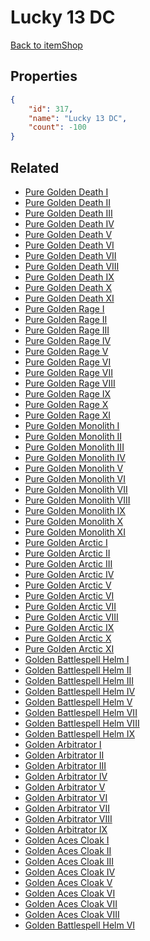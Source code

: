 # Lucky 13 DC

<no description available>

[Back to itemShop](../item-shops.md)

## Properties

```json
{
    "id": 317,
    "name": "Lucky 13 DC",
    "count": -100
}
```

## Related

- [Pure Golden Death I](../items/8959-pure-golden-death-i.md)
- [Pure Golden Death II](../items/8960-pure-golden-death-ii.md)
- [Pure Golden Death III](../items/8961-pure-golden-death-iii.md)
- [Pure Golden Death IV](../items/8962-pure-golden-death-iv.md)
- [Pure Golden Death V](../items/8963-pure-golden-death-v.md)
- [Pure Golden Death VI](../items/8964-pure-golden-death-vi.md)
- [Pure Golden Death VII](../items/8965-pure-golden-death-vii.md)
- [Pure Golden Death VIII](../items/8966-pure-golden-death-viii.md)
- [Pure Golden Death IX](../items/8967-pure-golden-death-ix.md)
- [Pure Golden Death X](../items/8968-pure-golden-death-x.md)
- [Pure Golden Death XI](../items/8969-pure-golden-death-xi.md)
- [Pure Golden Rage I](../items/8981-pure-golden-rage-i.md)
- [Pure Golden Rage II](../items/8982-pure-golden-rage-ii.md)
- [Pure Golden Rage III](../items/8983-pure-golden-rage-iii.md)
- [Pure Golden Rage IV](../items/8984-pure-golden-rage-iv.md)
- [Pure Golden Rage V](../items/8985-pure-golden-rage-v.md)
- [Pure Golden Rage VI](../items/8986-pure-golden-rage-vi.md)
- [Pure Golden Rage VII](../items/8987-pure-golden-rage-vii.md)
- [Pure Golden Rage VIII](../items/8988-pure-golden-rage-viii.md)
- [Pure Golden Rage IX](../items/8989-pure-golden-rage-ix.md)
- [Pure Golden Rage X](../items/8990-pure-golden-rage-x.md)
- [Pure Golden Rage XI](../items/8991-pure-golden-rage-xi.md)
- [Pure Golden Monolith I](../items/9003-pure-golden-monolith-i.md)
- [Pure Golden Monolith II](../items/9004-pure-golden-monolith-ii.md)
- [Pure Golden Monolith III](../items/9005-pure-golden-monolith-iii.md)
- [Pure Golden Monolith IV](../items/9006-pure-golden-monolith-iv.md)
- [Pure Golden Monolith V](../items/9007-pure-golden-monolith-v.md)
- [Pure Golden Monolith VI](../items/9008-pure-golden-monolith-vi.md)
- [Pure Golden Monolith VII](../items/9009-pure-golden-monolith-vii.md)
- [Pure Golden Monolith VIII](../items/9010-pure-golden-monolith-viii.md)
- [Pure Golden Monolith IX](../items/9011-pure-golden-monolith-ix.md)
- [Pure Golden Monolith X](../items/9012-pure-golden-monolith-x.md)
- [Pure Golden Monolith XI](../items/9013-pure-golden-monolith-xi.md)
- [Pure Golden Arctic I](../items/9025-pure-golden-arctic-i.md)
- [Pure Golden Arctic II](../items/9026-pure-golden-arctic-ii.md)
- [Pure Golden Arctic III](../items/9027-pure-golden-arctic-iii.md)
- [Pure Golden Arctic IV](../items/9028-pure-golden-arctic-iv.md)
- [Pure Golden Arctic V](../items/9029-pure-golden-arctic-v.md)
- [Pure Golden Arctic VI](../items/9030-pure-golden-arctic-vi.md)
- [Pure Golden Arctic VII](../items/9031-pure-golden-arctic-vii.md)
- [Pure Golden Arctic VIII](../items/9032-pure-golden-arctic-viii.md)
- [Pure Golden Arctic IX](../items/9033-pure-golden-arctic-ix.md)
- [Pure Golden Arctic X](../items/9034-pure-golden-arctic-x.md)
- [Pure Golden Arctic XI](../items/9035-pure-golden-arctic-xi.md)
- [Golden Battlespell Helm I](../items/9045-golden-battlespell-helm-i.md)
- [Golden Battlespell Helm II](../items/9046-golden-battlespell-helm-ii.md)
- [Golden Battlespell Helm III](../items/9047-golden-battlespell-helm-iii.md)
- [Golden Battlespell Helm IV](../items/9048-golden-battlespell-helm-iv.md)
- [Golden Battlespell Helm V](../items/9049-golden-battlespell-helm-v.md)
- [Golden Battlespell Helm VII](../items/9051-golden-battlespell-helm-vii.md)
- [Golden Battlespell Helm VIII](../items/9052-golden-battlespell-helm-viii.md)
- [Golden Battlespell Helm IX](../items/9053-golden-battlespell-helm-ix.md)
- [Golden Arbitrator I](../items/9036-golden-arbitrator-i.md)
- [Golden Arbitrator II](../items/9037-golden-arbitrator-ii.md)
- [Golden Arbitrator III](../items/9038-golden-arbitrator-iii.md)
- [Golden Arbitrator IV](../items/9039-golden-arbitrator-iv.md)
- [Golden Arbitrator V](../items/9040-golden-arbitrator-v.md)
- [Golden Arbitrator VI](../items/9041-golden-arbitrator-vi.md)
- [Golden Arbitrator VII](../items/9042-golden-arbitrator-vii.md)
- [Golden Arbitrator VIII](../items/9043-golden-arbitrator-viii.md)
- [Golden Arbitrator IX](../items/9044-golden-arbitrator-ix.md)
- [Golden Aces Cloak I](../items/9098-golden-aces-cloak-i.md)
- [Golden Aces Cloak II](../items/9099-golden-aces-cloak-ii.md)
- [Golden Aces Cloak III](../items/9100-golden-aces-cloak-iii.md)
- [Golden Aces Cloak IV](../items/9101-golden-aces-cloak-iv.md)
- [Golden Aces Cloak V](../items/9102-golden-aces-cloak-v.md)
- [Golden Aces Cloak VI](../items/9103-golden-aces-cloak-vi.md)
- [Golden Aces Cloak VII](../items/9104-golden-aces-cloak-vii.md)
- [Golden Aces Cloak VIII](../items/9105-golden-aces-cloak-viii.md)
- [Golden Battlespell Helm VI](../items/9423-golden-battlespell-helm-vi.md)

